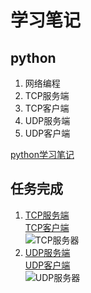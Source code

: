 # 学习笔记

## python
1. 网络编程
2. TCP服务端
3. TCP客户端
4. UDP服务端
5. UDP客户端

  [python学习笔记](https://github.com/huanting0016/summer-photo/blob/master/8.6/python%E5%AD%A6%E4%B9%A0%E7%AC%94%E8%AE%B0.md)

## 任务完成
1. [TCP服务端](https://github.com/huanting0016/summer-photo/blob/master/8.6/tcp%E6%9C%8D%E5%8A%A1%E7%AB%AF.py)   
   [TCP客户端](https://github.com/huanting0016/summer-photo/blob/master/8.6/tcp%E5%AE%A2%E6%88%B7%E7%AB%AF.py)   
  ![TCP服务器](https://github.com/huanting0016/summer-photo/blob/master/8.6/tcp%E6%9C%8D%E5%8A%A1%E5%99%A8.png)
2. [UDP服务端](https://github.com/huanting0016/summer-photo/blob/master/8.6/udp%E6%9C%8D%E5%8A%A1%E7%AB%AF.py)   
   [UDP客户端](https://github.com/huanting0016/summer-photo/blob/master/8.6/udp%E5%AE%A2%E6%88%B7%E7%AB%AF.py)   
  ![UDP服务器](https://github.com/huanting0016/summer-photo/blob/master/8.6/udp%E6%9C%8D%E5%8A%A1%E5%99%A8.png)

